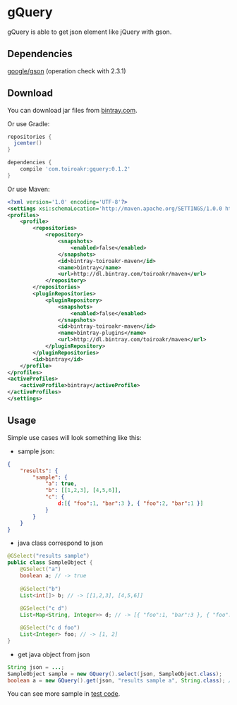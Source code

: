 # gQuery
gQuery is able to get json element like jQuery with gson.

## Dependencies
[google/gson][1] (operation check with 2.3.1)

## Download
You can download jar files from [bintray.com][2].

Or use Gradle:
```groovy
repositories {
  jcenter()
}

dependencies {
    compile 'com.toiroakr:gquery:0.1.2'
}
```

Or use Maven:
```xml
<?xml version='1.0' encoding='UTF-8'?>
<settings xsi:schemaLocation='http://maven.apache.org/SETTINGS/1.0.0 http://maven.apache.org/xsd/settings-1.0.0.xsd' xmlns='http://maven.apache.org/SETTINGS/1.0.0' xmlns:xsi='http://www.w3.org/2001/XMLSchema-instance'>
<profiles>
	<profile>
		<repositories>
			<repository>
				<snapshots>
					<enabled>false</enabled>
				</snapshots>
				<id>bintray-toiroakr-maven</id>
				<name>bintray</name>
				<url>http://dl.bintray.com/toiroakr/maven</url>
			</repository>
		</repositories>
		<pluginRepositories>
			<pluginRepository>
				<snapshots>
					<enabled>false</enabled>
				</snapshots>
				<id>bintray-toiroakr-maven</id>
				<name>bintray-plugins</name>
				<url>http://dl.bintray.com/toiroakr/maven</url>
			</pluginRepository>
		</pluginRepositories>
		<id>bintray</id>
	</profile>
</profiles>
<activeProfiles>
	<activeProfile>bintray</activeProfile>
</activeProfiles>
</settings>
```


## Usage
Simple use cases will look something like this:


* sample json:
```json:sample.json
{
	"results": {
		"sample": {
			"a": true,
			"b": [[1,2,3], [4,5,6]],
			"c": {
          		d:[{ "foo":1, "bar":3 }, { "foo":2, "bar":1 }]
            }
		}
	}
}
```

* java class correspond to json
```java
@GSelect("results sample")
public class SampleObject {
    @GSelect("a")
    boolean a; // -> true
    
    @GSelect("b")
    List<int[]> b; // -> [[1,2,3], [4,5,6]]
    
    @GSelect("c d")
    List<Map<String, Integer>> d; // -> [{ "foo":1, "bar":3 }, { "foo":2, "bar":1 }]

    @GSelect("c d foo")
    List<Integer> foo; // -> [1, 2]
}
```
* get java object from json
```java
String json = ...;
SampleObject sample = new GQuery().select(json, SampleObject.class);
boolean a = new GQuery().get(json, "results sample a", String.class); // -> true
```

You can see more sample in [test code][3].

[1]: https://github.com/google/gson
[2]: https://bintray.com/toiroakr/maven/gQuery/view
[3]: https://github.com/toiroakr/gQuery/tree/master/src/test/java/com/toiroakr/gquery

